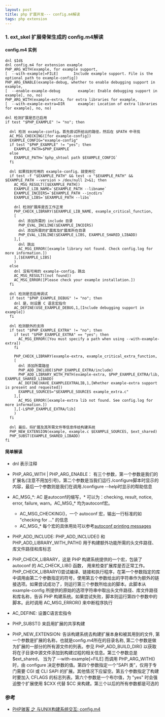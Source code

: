 ```yaml
---
layout: post
title: php 扩展开发--- config.m4解读
tags: php extension
---
```

### 1. ext_skel 扩展骨架生成的 config.m4解读

#### config.m4 实例
```
dnl $Id$
dnl config.m4 for extension example
PHP_ARG_WITH(example, for example support,
[  --with-example[=FILE]       Include example support. File is the optional path to example-config])
PHP_ARG_ENABLE(example-debug, whether to enable debugging support in example,
[  --enable-example-debug        example: Enable debugging support in example], no, no)
PHP_ARG_WITH(example-extra, for extra libraries for example,
[  --with-example-extra=DIR      example: Location of extra libraries for example], no, no)

dnl 检测扩展是否已启用
if test "$PHP_EXAMPLE" != "no"; then
  
  dnl 检测 example-config。首先尝试所给出的路径，然后在 $PATH 中寻找
  AC_MSG_CHECKING([for example-config])
  EXAMPLE_CONFIG="example-config"
  if test "$PHP_EXAMPLE" != "yes"; then
    EXAMPLE_PATH=$PHP_EXAMPLE
  else
    EXAMPLE_PATH=`$php_shtool path $EXAMPLE_CONFIG`
  fi
  
  dnl 如果找到可用的 example-config，就使用它
  if test -f "$EXAMPLE_PATH" && test -x "$EXAMPLE_PATH" && $EXAMPLE_PATH --version > /dev/null 2>&1; then
    AC_MSG_RESULT([$EXAMPLE_PATH])
    EXAMPLE_LIB_NAME=`$EXAMPLE_PATH --libname`
    EXAMPLE_INCDIRS=`$EXAMPLE_PATH --incdirs`
    EXAMPLE_LIBS=`$EXAMPLE_PATH --libs`
    
    dnl 检测扩展库是否工作正常
    PHP_CHECK_LIBRARY($EXAMPLE_LIB_NAME, example_critical_function,
    [
      dnl 添加所需的 include 目录
      PHP_EVAL_INCLINE($EXAMPLE_INCDIRS)
      dnl 添加所需的扩展库及扩展库所在目录
      PHP_EVAL_LIBLINE($EXAMPLE_LIBS, EXAMPLE_SHARED_LIBADD)
    ],[
      dnl 跳出
      AC_MSG_ERROR([example library not found. Check config.log for more information.])
    ],[$EXAMPLE_LIBS]
    )
  else
    dnl 没有可用的 example-config，跳出
    AC_MSG_RESULT([not found])
    AC_MSG_ERROR([Please check your example installation.])
  fi
  
  dnl 检测是否启用调试
  if test "$PHP_EXAMPLE_DEBUG" != "no"; then
    dnl 是，则设置 C 语言宏指令
    AC_DEFINE(USE_EXAMPLE_DEBUG,1,[Include debugging support in example])
  fi
  
  dnl 检测额外的支持
  if test "$PHP_EXAMPLE_EXTRA" != "no"; then
    if test "$PHP_EXAMPLE_EXTRA" == "yes"; then
      AC_MSG_ERROR([You must specify a path when using --with-example-extra])
    fi
    
    PHP_CHECK_LIBRARY(example-extra, example_critical_extra_function,
    [
      dnl 添加所需路径
      PHP_ADD_INCLUDE($PHP_EXAMPLE_EXTRA/include)
      PHP_ADD_LIBRARY_WITH_PATH(example-extra, $PHP_EXAMPLE_EXTRA/lib, EXAMPLE_SHARED_LIBADD)
      AC_DEFINE(HAVE_EXAMPLEEXTRALIB,1,[Whether example-extra support is present and requested])
      EXAMPLE_SOURCES="$EXAMPLE_SOURCES example_extra.c"
    ],[
      AC_MSG_ERROR([example-extra lib not found. See config.log for more information.])
    ],[-L$PHP_EXAMPLE_EXTRA/lib]
    )
  fi
  
  dnl 最后，将扩展及其所需文件等信息传给构建系统
  PHP_NEW_EXTENSION(example, example.c $EXAMPLE_SOURCES, $ext_shared)
  PHP_SUBST(EXAMPLE_SHARED_LIBADD)
fi
```

#### 简单解读

* dnl 表示注释
* PHP_ARG_WITH | PHP_ARG_ENABLE： 有三个参数，第一个参数是我们的扩展名(注意不用加引号)，第二个参数是当我们运行./configure脚本时显示的内容，最后一个参数则是我们在调用./configure --help时显示的帮助信息
* AC_MSG_\*: AC 是autoconf的缩写，\* 可以为：checking, result, notice, error, failure, warn。AC_MSG_* 均为autoconf宏。
    *  AC_MSG_CHECKING()，一个 autoconf 宏，输出一行标准的如 "checking for ..." 的信息
    * AC_MSG_\* 每个宏的具体用处可以参考[autoconf printing messages](https://www.gnu.org/software/autoconf/manual/autoconf-2.60/autoconf.html)

* PHP_ADD_INCLUDE: PHP_ADD_INCLUDE() 和 PHP_ADD_LIBRARY_WITH_PATH() 用于构建额外功能所需的头文件路径、库文件路径和库标志
* PHP_CHECK_LIBRARY，这是 PHP 构建系统提供的一个宏，包装了 autoconf 的 AC_CHECK_LIB() 函数， 用来检查扩展库是否正常工作。PHP_CHECK_LIBRARY()尝试编译、链接和执行程序，在第一个参数指定的库中调用由第二个参数指定的符号，使用第五个参数给出的字符串作为额外的链接选项。如果尝试成功了，则运行第三个参数所给出的脚本。此脚本从 example-config 所提供的原始的选项字符串中取出头文件路径、库文件路径和库名称，告诉 PHP 构建系统。如果尝试失败，脚本则运行第四个参数中的脚本。此时调用 AC_MSG_ERROR() 来中断程序执行
* AC_DEFINE: 设置C语言宏指令
* PHP_SUBST() 来启用扩展的共享构建
* PHP_NEW_EXTENSION: 告诉构建系统去构建扩展本身和被其用到的文件, 第一个参数是扩展的名称，也就是config.m4所在的目录名称, 第二个参数是做为扩展的一部分的所有源文件的列表。参见 PHP_ADD_BUILD_DIR() 以获取将在子目录中源文件添加到构建过程的相关信息。第三个参数总是 $ext_shared， 当为了 --with-example[=FILE] 而调用 PHP_ARG_WITH()时，由 configure 决定参数的值。第四个参数指定一个“SAPI 类”，仅用于专门需要 CGI 或 CLI SAPI 的扩展。其他情况下应留空。第五个参数指定了构建时要加入 CFLAGS 的标志列表。第六个参数是一个布尔值，为 "yes" 时会强迫整个扩展使用 $CXX 代替 $CC 来构建。第三个以后的所有参数都是可选的

### 参考
* [PHP骇客 之 与UNIX构建系统交互: config.m4](http://php.net/manual/zh/internals2.buildsys.configunix.php)
